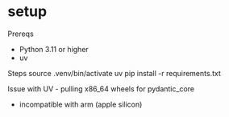 
# setup 
Prereqs
- Python 3.11 or higher 
- uv 

Steps 
source .venv/bin/activate 
uv pip install -r requirements.txt

Issue with UV - pulling x86_64 wheels for pydantic_core 
- incompatible with arm (apple silicon)

